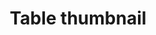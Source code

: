 ---
schema: default
title: Table thumbnail
organization: Renfrewshire Council
notes: 
resources:

  - name: Table thumbnail IMAGE
  - url: 
  - format: IMAGE

license: 
category:

  - Table

  - Open Data

  - Renfrewshire


  - 

maintainer: Tim Wisniewski
maintainer_email: tim@timwis.com
---
